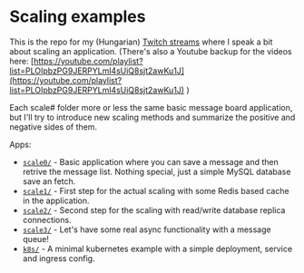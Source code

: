 # Scaling examples

This is the repo for my (Hungarian) [Twitch streams](https://www.twitch.tv/gerifield) where I speak a bit about scaling an application. (There's also a Youtube backup for the videos here: [https://youtube.com/playlist?list=PLOIpbzPG9JERPYLml4sUiQ8sjt2awKu1J](https://youtube.com/playlist?list=PLOIpbzPG9JERPYLml4sUiQ8sjt2awKu1J) )

Each scale# folder more or less the same basic message board application, but I'll try to introduce new scaling methods and summarize the positive and negative sides of them.

Apps:

- [`scale0/`](scale0/) - Basic application where you can save a message and then retrive the message list. Nothing special, just a simple MySQL database save an fetch.
- [`scale1/`](scale1/) - First step for the actual scaling with some Redis based cache in the application.
- [`scale2/`](scale2/) - Second step for the scaling with read/write database replica connections.
- [`scale3/`](scale3/) - Let's have some real async functionality with a message queue!
- [`k8s/`](k8s/) - A minimal kubernetes example with a simple deployment, service and ingress config.

